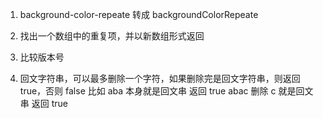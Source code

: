 <!-- 上来让做四道题，纯手写，没有 API提示  -->
1. background-color-repeate 转成 backgroundColorRepeate

<script>
  function camelize(str) {
  return str.replace(/-(\w)/g, function(match, p1) {
    return p1.toUpperCase();
  });

  function toUpper(str){
  let arr = str.split("")
  arr.forEach((item,index) => {
    if(item == "-"){
      arr[index+1] = arr[index+1].toUpperCase()
    }
  })
  return arr.join("").replace(/-/g,"")
}
}
</script>
2. 找出一个数组中的重复项，并以新数组形式返回
<script>
  function ts(arr) {
  let map1 = new Map()
  let res = []
  arr.forEach(item => {
    if(!map1.has(item)){
      map1.set(item,true)
    }else res.push(item)
  })
  return res;
}


</script>
3. 比较版本号
<script>
  var compareVersion = function (version1, version2) {
  let arr1 = version1.split(".").map(item => parseInt(item))
  let arr2 = version2.split(".").map(item => parseInt(item))
  console.log(arr1,arr2,"forEach");
  arr2.forEach((item, index) => {
    if (arr1[index] < item) {
      return -1
    } else if (arr1[index] > item) {
      return 1;
    }
  })
  return 0;
};

console.log(compareVersion("1.01","1.001"));
</script>
4. 回文字符串，可以最多删除一个字符，如果删除完是回文字符串，则返回true，否则 false
  比如 aba 本身就是回文串 返回 true
      abac 删除 c 就是回文串 返回 true

<script>
  var isHuiFlag:boolean = true

function aa(str:string, i:number):string{
  isHuiFlag = false
  let arr = str.split("")
  arr.splice(i,1)
  return arr.join("")
}

function validPalindrome(s: string): boolean {
  for (let i = 0; i <= Math.floor(s.length / 2); i++) {
    if(s[i] != s[s.length - i - 1]){
      if(!isHuiFlag) return false
      return validPalindrome(aa(s,i)) || validPalindrome(aa(s,s.length - i -1))
    }
    
  }
  return true
};

console.log(validPalindrome("12332156"));

</script>
